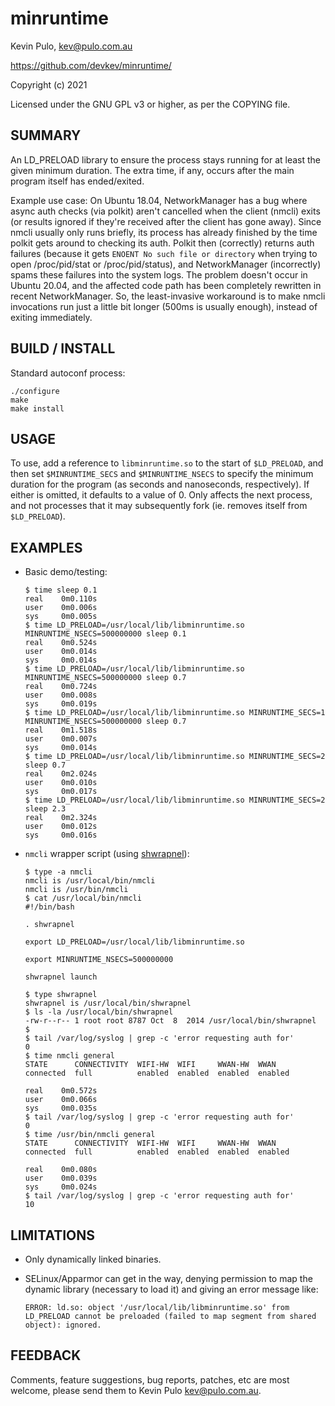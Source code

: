 minruntime
==========

Kevin Pulo, kev@pulo.com.au

https://github.com/devkev/minruntime/

Copyright (c) 2021

Licensed under the GNU GPL v3 or higher, as per the COPYING file.


SUMMARY
-------

An LD_PRELOAD library to ensure the process stays running for at least the given minimum duration.  The extra time, if any, occurs after the main program itself has ended/exited.

Example use case: On Ubuntu 18.04, NetworkManager has a bug where async auth checks (via polkit) aren't cancelled when the client (nmcli) exits (or results ignored if they're received after the client has gone away).  Since nmcli usually only runs briefly, its process has already finished by the time polkit gets around to checking its auth.  Polkit then (correctly) returns auth failures (because it gets `ENOENT No such file or directory` when trying to open /proc/pid/stat or /proc/pid/status), and NetworkManager (incorrectly) spams these failures into the system logs.  The problem doesn't occur in Ubuntu 20.04, and the affected code path has been completely rewritten in recent NetworkManager.  So, the least-invasive workaround is to make nmcli invocations run just a little bit longer (500ms is usually enough), instead of exiting immediately.


BUILD / INSTALL
---------------

Standard autoconf process:

    ./configure
    make
    make install


USAGE
-----

To use, add a reference to `libminruntime.so` to the start of `$LD_PRELOAD`, and then set `$MINRUNTIME_SECS` and `$MINRUNTIME_NSECS` to specify the minimum duration for the program (as seconds and nanoseconds, respectively).  If either is omitted, it defaults to a value of 0.  Only affects the next process, and not processes that it may subsequently fork (ie. removes itself from `$LD_PRELOAD`).


EXAMPLES
--------

* Basic demo/testing:

    ```
    $ time sleep 0.1
    real    0m0.110s
    user    0m0.006s
    sys     0m0.005s
    $ time LD_PRELOAD=/usr/local/lib/libminruntime.so MINRUNTIME_NSECS=500000000 sleep 0.1
    real    0m0.524s
    user    0m0.014s
    sys     0m0.014s
    $ time LD_PRELOAD=/usr/local/lib/libminruntime.so MINRUNTIME_NSECS=500000000 sleep 0.7
    real    0m0.724s
    user    0m0.008s
    sys     0m0.019s
    $ time LD_PRELOAD=/usr/local/lib/libminruntime.so MINRUNTIME_SECS=1 MINRUNTIME_NSECS=500000000 sleep 0.7
    real    0m1.518s
    user    0m0.007s
    sys     0m0.014s
    $ time LD_PRELOAD=/usr/local/lib/libminruntime.so MINRUNTIME_SECS=2 sleep 0.7
    real    0m2.024s
    user    0m0.010s
    sys     0m0.017s
    $ time LD_PRELOAD=/usr/local/lib/libminruntime.so MINRUNTIME_SECS=2 sleep 2.3
    real    0m2.324s
    user    0m0.012s
    sys     0m0.016s
    ```

* `nmcli` wrapper script (using [shwrapnel](https://github.com/devkev/shwrapnel)):

    ```
    $ type -a nmcli
    nmcli is /usr/local/bin/nmcli
    nmcli is /usr/bin/nmcli
    $ cat /usr/local/bin/nmcli
    #!/bin/bash
    
    . shwrapnel
    
    export LD_PRELOAD=/usr/local/lib/libminruntime.so
    
    export MINRUNTIME_NSECS=500000000
    
    shwrapnel launch
    
    $ type shwrapnel
    shwrapnel is /usr/local/bin/shwrapnel
    $ ls -la /usr/local/bin/shwrapnel
    -rw-r--r-- 1 root root 8787 Oct  8  2014 /usr/local/bin/shwrapnel
    $
    $ tail /var/log/syslog | grep -c 'error requesting auth for'
    0
    $ time nmcli general
    STATE      CONNECTIVITY  WIFI-HW  WIFI     WWAN-HW  WWAN
    connected  full          enabled  enabled  enabled  enabled
    
    real    0m0.572s
    user    0m0.066s
    sys     0m0.035s
    $ tail /var/log/syslog | grep -c 'error requesting auth for'
    0
    $ time /usr/bin/nmcli general
    STATE      CONNECTIVITY  WIFI-HW  WIFI     WWAN-HW  WWAN
    connected  full          enabled  enabled  enabled  enabled
    
    real    0m0.080s
    user    0m0.039s
    sys     0m0.024s
    $ tail /var/log/syslog | grep -c 'error requesting auth for'
    10
    ```


LIMITATIONS
-----------

- Only dynamically linked binaries.

- SELinux/Apparmor can get in the way, denying permission to map the dynamic library (necessary to load it) and giving an error message like:
    ```
    ERROR: ld.so: object '/usr/local/lib/libminruntime.so' from LD_PRELOAD cannot be preloaded (failed to map segment from shared object): ignored.
    ```


FEEDBACK
--------

Comments, feature suggestions, bug reports, patches, etc are most welcome, please send them to Kevin Pulo <kev@pulo.com.au>.

